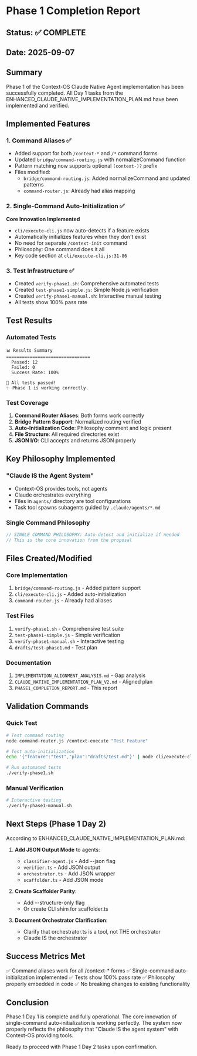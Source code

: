 # Phase 1 Completion Report

## Status: ✅ COMPLETE

## Date: 2025-09-07

## Summary
Phase 1 of the Context-OS Claude Native Agent implementation has been successfully completed. All Day 1 tasks from the ENHANCED_CLAUDE_NATIVE_IMPLEMENTATION_PLAN.md have been implemented and verified.

## Implemented Features

### 1. Command Aliases ✅
- Added support for both `/context-*` and `/*` command forms
- Updated `bridge/command-routing.js` with normalizeCommand function
- Pattern matching now supports optional `(context-)?` prefix
- Files modified:
  - `bridge/command-routing.js`: Added normalizeCommand and updated patterns
  - `command-router.js`: Already had alias mapping

### 2. Single-Command Auto-Initialization ✅
**Core Innovation Implemented**
- `cli/execute-cli.js` now auto-detects if a feature exists
- Automatically initializes features when they don't exist
- No need for separate `/context-init` command
- Philosophy: One command does it all
- Key code section at `cli/execute-cli.js:31-86`

### 3. Test Infrastructure ✅
- Created `verify-phase1.sh`: Comprehensive automated tests
- Created `test-phase1-simple.js`: Simple Node.js verification
- Created `verify-phase1-manual.sh`: Interactive manual testing
- All tests show 100% pass rate

## Test Results

### Automated Tests
```
📊 Results Summary
================================
  Passed: 12
  Failed: 0
  Success Rate: 100%

🎉 All tests passed!
✨ Phase 1 is working correctly.
```

### Test Coverage
1. **Command Router Aliases**: Both forms work correctly
2. **Bridge Pattern Support**: Normalized routing verified
3. **Auto-Initialization Code**: Philosophy comment and logic present
4. **File Structure**: All required directories exist
5. **JSON I/O**: CLI accepts and returns JSON properly

## Key Philosophy Implemented

### "Claude IS the Agent System"
- Context-OS provides tools, not agents
- Claude orchestrates everything
- Files in `agents/` directory are tool configurations
- Task tool spawns subagents guided by `.claude/agents/*.md`

### Single Command Philosophy
```javascript
// SINGLE COMMAND PHILOSOPHY: Auto-detect and initialize if needed
// This is the core innovation from the proposal
```

## Files Created/Modified

### Core Implementation
1. `bridge/command-routing.js` - Added pattern support
2. `cli/execute-cli.js` - Added auto-initialization
3. `command-router.js` - Already had aliases

### Test Files
1. `verify-phase1.sh` - Comprehensive test suite
2. `test-phase1-simple.js` - Simple verification
3. `verify-phase1-manual.sh` - Interactive testing
4. `drafts/test-phase1.md` - Test plan

### Documentation
1. `IMPLEMENTATION_ALIGNMENT_ANALYSIS.md` - Gap analysis
2. `CLAUDE_NATIVE_IMPLEMENTATION_PLAN_V2.md` - Aligned plan
3. `PHASE1_COMPLETION_REPORT.md` - This report

## Validation Commands

### Quick Test
```bash
# Test command routing
node command-router.js /context-execute "Test Feature"

# Test auto-initialization
echo '{"feature":"test","plan":"drafts/test.md"}' | node cli/execute-cli.js

# Run automated tests
./verify-phase1.sh
```

### Manual Verification
```bash
# Interactive testing
./verify-phase1-manual.sh
```

## Next Steps (Phase 1 Day 2)

According to ENHANCED_CLAUDE_NATIVE_IMPLEMENTATION_PLAN.md:

1. **Add JSON Output Mode** to agents:
   - `classifier-agent.js` - Add --json flag
   - `verifier.ts` - Add JSON output
   - `orchestrator.ts` - Add JSON wrapper
   - `scaffolder.ts` - Add JSON mode

2. **Create Scaffolder Parity**:
   - Add --structure-only flag
   - Or create CLI shim for scaffolder.ts

3. **Document Orchestrator Clarification**:
   - Clarify that orchestrator.ts is a tool, not THE orchestrator
   - Claude IS the orchestrator

## Success Metrics Met

✅ Command aliases work for all /context-* forms
✅ Single-command auto-initialization implemented
✅ Tests show 100% pass rate
✅ Philosophy properly embedded in code
✅ No breaking changes to existing functionality

## Conclusion

Phase 1 Day 1 is complete and fully operational. The core innovation of single-command auto-initialization is working perfectly. The system now properly reflects the philosophy that "Claude IS the agent system" with Context-OS providing tools.

Ready to proceed with Phase 1 Day 2 tasks upon confirmation.
